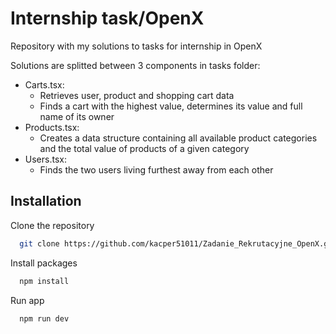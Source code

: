 # Internship task/OpenX

Repository with my solutions to tasks for internship in OpenX

Solutions are splitted between 3 components in tasks folder:

* Carts.tsx: 
    * Retrieves user, product and shopping cart data
    * Finds a cart with the highest value, determines its value and full name of its owner
* Products.tsx:
    * Creates a data structure containing all available product categories and the total value of products of a given category
* Users.tsx:
    * Finds the two users living furthest away from each other

## Installation

Clone the repository

```bash
  git clone https://github.com/kacper51011/Zadanie_Rekrutacyjne_OpenX.git
```
Install packages
```bash
  npm install
```
Run app
```bash
  npm run dev
```
